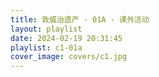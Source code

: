 ```yaml
---
title: 敦威治遗产 - 01A - 课外活动
layout: playlist
date: 2024-02-19 20:31:45
playlist: c1-01a
cover_image: covers/c1.jpg
---
```

